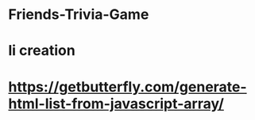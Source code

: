 # Friends-Trivia-Game

# li creation
# https://getbutterfly.com/generate-html-list-from-javascript-array/